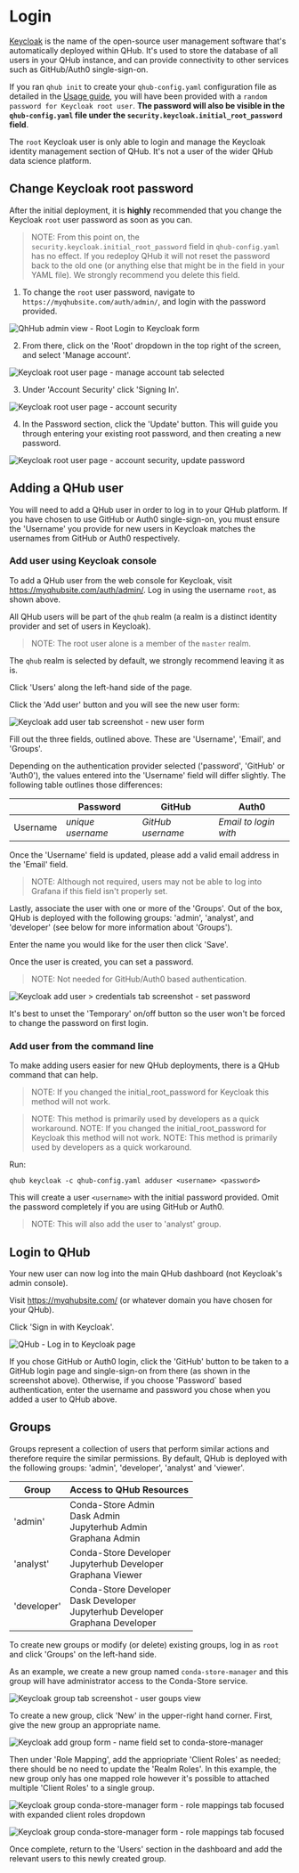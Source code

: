 # Login

[Keycloak](https://www.keycloak.org/) is the name of the open-source user management software that's automatically deployed within QHub. It's used to store the database of all users in your QHub instance, and can provide connectivity to other services such as GitHub/Auth0 single-sign-on.

If you ran `qhub init` to create your `qhub-config.yaml` configuration file as detailed in the [Usage guide](usage.md), you will have been provided with a `random password for Keycloak root user`. **The password will also be visible in the `qhub-config.yaml` file under the `security.keycloak.initial_root_password` field**.

The `root` Keycloak user is only able to login and manage the Keycloak identity management section of QHub. It's not a user of the wider QHub data science platform.

## Change Keycloak root password

After the initial deployment, it is **highly** recommended that you change the Keycloak `root` user password as soon as you can.
> NOTE: From this point on, the `security.keycloak.initial_root_password` field in `qhub-config.yaml` has no effect. If you redeploy QHub it will not reset the password back to the old one (or anything else that might be in the field in your YAML file). We strongly recommend you delete this field.

1. To change the `root` user password, navigate to `https://myqhubsite.com/auth/admin/`, and login with the password provided.

![QhHub admin view - Root Login to Keycloak form](../images/keycloak_master_login.png)

2. From there, click on the 'Root' dropdown in the top right of the screen, and select 'Manage account'.

![Keycloak root user page - manage account tab selected](../images/keycloak_root_user_manage_account.png)

3. Under 'Account Security' click 'Signing In'.

![Keycloak root user page -  account security](../images/keycloak_root_user_account_security.png)

4. In the Password section, click the 'Update' button. This will guide you through entering your existing root password, and then creating a new password.

![Keycloak root user page -  account security, update password](../images/keycloak_root_user_update_password.png)


## Adding a QHub user

You will need to add a QHub user in order to log in to your QHub platform. If you have chosen to use GitHub or Auth0 single-sign-on, you must ensure the 'Username' you provide for new users in Keycloak matches the usernames from GitHub or Auth0 respectively.

### Add user using Keycloak console

To add a QHub user from the web console for Keycloak, visit <https://myqhubsite.com/auth/admin/>. Log in using the username `root`, as shown above.

All QHub users will be part of the `qhub` realm (a realm is a distinct identity provider and set of users in Keycloak).

> NOTE: The root user alone is a member of the `master` realm.

The `qhub` realm is selected by default, we strongly recommend leaving it as is.

Click 'Users' along the left-hand side of the page.

Click the 'Add user' button and you will see the new user form:

![Keycloak add user tab screenshot - new user form ](../images/keycloak_add_users.png)

Fill out the three fields, outlined above. These are 'Username', 'Email', and 'Groups'.

Depending on the authentication provider selected ('password', 'GitHub' or 'Auth0'), the values entered into the 'Username' field will differ slightly. The following table outlines those differences:

|   | Password  | GitHub  | Auth0   |
|---|---|---|---|
| Username | *unique username*  | *GitHub username* | *Email to login with* |

Once the 'Username' field is updated, please add a valid email address in the 'Email' field.
> NOTE: Although not required, users may not be able to log into Grafana if this field isn't properly set.

Lastly, associate the user with one or more of the 'Groups'. Out of the box, QHub is deployed with the following groups: 'admin', 'analyst', and 'developer' (see below for more information about 'Groups').

Enter the name you would like for the user then click 'Save'.

Once the user is created, you can set a password.
> NOTE: Not needed for GitHub/Auth0 based authentication.

![Keycloak add user > credentials tab screenshot - set password](../images/keycloak_user_password.png)

It's best to unset the 'Temporary' on/off button so the user won't be forced to change the password on first login.

### Add user from the command line

To make adding users easier for new QHub deployments, there is a QHub command that can help.

> NOTE: If you changed the initial_root_password for Keycloak this method will not work.

> NOTE: This method is primarily used by developers as a quick workaround.
> NOTE: If you changed the initial_root_password for Keycloak this method will not work.
> NOTE: This method is primarily used by developers as a quick workaround.

Run:

```shell
qhub keycloak -c qhub-config.yaml adduser <username> <password>
```

This will create a user  `<username>` with the initial password provided. Omit the password completely if you are using GitHub or Auth0.

> NOTE: This will also add the user to 'analyst' group.

## Login to QHub

Your new user can now log into the main QHub dashboard (not Keycloak's admin console).

Visit <https://myqhubsite.com/> (or whatever domain you have chosen for your QHub).

Click 'Sign in with Keycloak'.

![QHub - Log in to Keycloak page](../images/keycloak_qhub_login.png)

If you chose GitHub or Auth0 login, click the 'GitHub' button to be taken to a GitHub login page and single-sign-on from there (as shown in the screenshot above). Otherwise, if you choose 'Password` based authentication, enter the username and password you chose when you added a user to QHub above.

## Groups

Groups represent a collection of users that perform similar actions and therefore require the similar permissions. By default, QHub is deployed with the following groups: 'admin', 'developer', 'analyst' and 'viewer'.

| Group | Access to QHub Resources |
|---|---|
| 'admin' | Conda-Store Admin <br> Dask Admin <br> Jupyterhub Admin <br> Graphana Admin |
| 'analyst' | Conda-Store Developer <br> Jupyterhub Developer <br> Graphana Viewer |
| 'developer' | Conda-Store Developer <br> Dask Developer <br> Jupyterhub Developer <br> Graphana Developer |

To create new groups or modify (or delete) existing groups, log in as `root` and click 'Groups' on the left-hand side.

As an example, we create a new group named `conda-store-manager` and this group will have administrator access to the Conda-Store service.

![Keycloak group tab screenshot - user goups view](../images/keycloak_groups.png)

To create a new group, click 'New' in the upper-right hand corner. First, give the new group an appropriate name.

![Keycloak add group form - name field set to conda-store-manager](../images/keycloak_new_group1.png)

Then under 'Role Mapping', add the appriopriate 'Client Roles' as needed; there should be no need to update the 'Realm Roles'. In this example, the new group only has one mapped role however it's possible to attached multiple 'Client Roles' to a single group.

![Keycloak group conda-store-manager form - role mappings tab focused with expanded client roles  dropdown](../images/keycloak_new_group2.png)

![Keycloak group conda-store-manager form - role mappings tab focused ](../images/keycloak_new_group3.png)

Once complete, return to the 'Users' section in the dashboard and add the relevant users to this newly created group.
